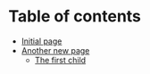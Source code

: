 # Table of contents

* [Initial page](README.md)
* [Another new page](another-new-page/README.md)
  * [The first child](another-new-page/the-first-child.md)


